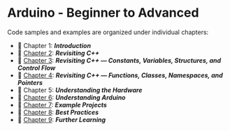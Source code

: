 # Arduino - Beginner to Advanced

Code samples and examples are organized under individual chapters:

* :beginner: Chapter 1: ***Introduction***
* :beginner: [Chapter 2](./Chapter-02): ***Revisiting C++***
* :beginner: [Chapter 3](./Chapter-03): ***Revisiting C++ — Constants, Variables, Structures, and Control Flow***
* :beginner: [Chapter 4](./Chapter-04): ***Revisiting C++ — Functions, Classes, Namespaces, and Pointers***
* :beginner: Chapter 5: ***Understanding the Hardware***
* :beginner: [Chapter 6](./Chapter-06): ***Understanding Arduino***
* :beginner: [Chapter 7](./Chapter-07): ***Example Projects***
* :beginner: [Chapter 8](./Chapter-08): ***Best Practices***
* :beginner: [Chapter 9](./Chapter-09): ***Further Learning***

